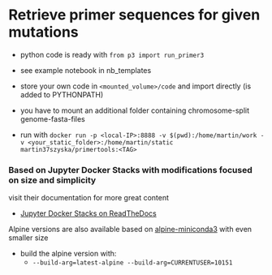 # Retrieve primer sequences for given mutations

+ python code is ready with `from p3 import run_primer3`

+ see example notebook in nb_templates

+ store your own code in `<mounted_volume>/code` and import directly (is added to PYTHONPATH)

+ you have to mount an additional folder containing chromosome-split genome-fasta-files

+ run with `docker run -p <local-IP>:8888 -v $(pwd):/home/martin/work -v <your_static_folder>:/home/martin/static martin37szyska/primertools:<TAG>`



### Based on Jupyter Docker Stacks with modifications focused on size and simplicity

visit their documentation for more great content
* [Jupyter Docker Stacks on ReadTheDocs](http://jupyter-docker-stacks.readthedocs.io/en/latest/index.html)

Alpine versions are also available based on [alpine-miniconda3](https://hub.docker.com/r/frolvlad/alpine-miniconda3) with even smaller size

+ build the alpine version with:
    * `--build-arg=latest-alpine --build-arg=CURRENTUSER=10151`